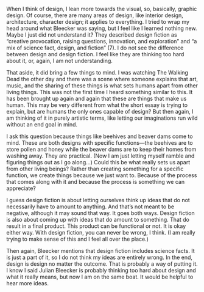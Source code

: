 When I think of design, I lean more towards the visual, so, basically, graphic design. Of course, there are many areas of design, like interior design, architecture, character design; it applies to everything. I tried to wrap my head around what Bleecker was saying, but I feel like I learned nothing new. Maybe I just did not understand it? They described design fiction as “creative provocation, raising questions, innovation, and exploration” and “a mix of science fact, design, and fiction” (7). I do not see the difference between design and design fiction. I feel like they are thinking too hard about it, or, again, I am not understanding.

That aside, it did bring a few things to mind. I was watching The Walking Dead the other day and there was a scene where someone explains that art, music, and the sharing of these things is what sets humans apart from other living things. This was not the first time I heard something similar to this. It has been brought up again and again that these are things that make us human. This may be very different from what the short essay is trying to explain, but are humans the only ones capable of design? But then again, I am thinking of it in purely artistic terms, like letting our imaginations run wild without an end goal in mind. 

I ask this question because things like beehives and beaver dams come to mind. These are both designs with specific functions—the beehives are to store pollen and honey while the beaver dams are to keep their homes from washing away. They are practical. (Now I am just letting myself ramble and figuring things out as I go along…) Could this be what really sets us apart from other living beings? Rather than creating something for a specific function, we create things because we just want to. Because of the process that comes along with it and because the process is something we can appreciate?

I guess design fiction is about letting ourselves think up ideas that do not necessarily have to amount to anything. And that’s not meant to be negative, although it may sound that way. It goes both ways. Design fiction is also about coming up with ideas that do amount to something. That do result in a final product. This product can be functional or not. It is okay either way. With design fiction, you can never be wrong, I think. (I am really trying to make sense of this and I feel all over the place.)

Then again, Bleecker mentions that design fiction includes science facts. It is just a part of it, so I do not think my ideas are entirely wrong. In the end, design is design no matter the outcome. That is probably a way of putting it. I know I said Julian Bleecker is probably thinking too hard about design and what it really means, but now I am on the same boat. It would be helpful to hear more ideas. 

